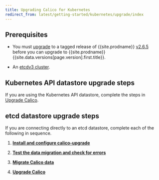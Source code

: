 ```yaml
---
title: Upgrading Calico for Kubernetes
redirect_from: latest/getting-started/kubernetes/upgrade/index
---
```



## Prerequisites

- You must [upgrade](/v2.6/getting-started/kubernetes/upgrade) 
  to a tagged release of {{site.prodname}} [v2.6.5](https://github.com/projectcalico/calico/releases) before you can upgrade to {{site.prodname}} {{site.data.versions[page.version].first.title}}. 

- An [etcdv3 cluster](https://coreos.com/etcd/docs/latest/). 


## Kubernetes API datastore upgrade steps

If you are using the Kubernetes API datastore, complete the steps in [Upgrade Calico](/{{page.version}}/getting-started/kubernetes/upgrade/upgrade).

## etcd datastore upgrade steps

If you are connecting directly to an etcd datastore, complete each 
of the following in sequence.

1. **[Install and configure calico-upgrade](/{{page.version}}/getting-started/kubernetes/upgrade/setup)** 

1. **[Test the data migration and check for errors](/{{page.version}}/getting-started/kubernetes/upgrade/test)**

1. **[Migrate Calico data](/{{page.version}}/getting-started/kubernetes/upgrade/migrate)** 

1. **[Upgrade Calico](/{{page.version}}/getting-started/kubernetes/upgrade/upgrade)** 